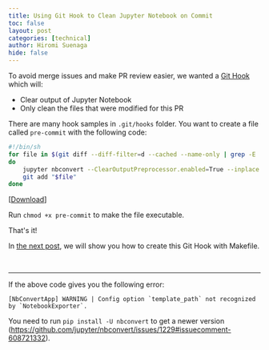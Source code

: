 ```yaml
---
title: Using Git Hook to Clean Jupyter Notebook on Commit
toc: false
layout: post
categories: [technical]
author: Hiromi Suenaga
hide: false
---
```



To avoid merge issues and make PR review easier, we wanted a [Git Hook](https://git-scm.com/book/en/v2/Customizing-Git-Git-Hooks) which will:
- Clear output of Jupyter Notebook
- Only clean the files that were modified for this PR


There are many hook samples in `.git/hooks` folder. You want to create a file called `pre-commit` with the following code:
    
```bash
#!/bin/sh
for file in $(git diff --diff-filter=d --cached --name-only | grep -E 'customers/.+\.ipynb$')
do
    jupyter nbconvert --ClearOutputPreprocessor.enabled=True --inplace "$file"
    git add "$file"
done

```
[[Download]('/assets/files/pre-commit')]

Run `chmod +x pre-commit` to make the file executable.

That's it!

In [the next post](/technical/2022/02/06/Makefile_to_create_githook.html), we will show you how to create this Git Hook with Makefile.

<br />

---

If the above code gives you the following error:
```
[NbConvertApp] WARNING | Config option `template_path` not recognized by `NotebookExporter`.
```

You need to run `pip install -U nbconvert` to get a newer version (https://github.com/jupyter/nbconvert/issues/1229#issuecomment-608721332).

